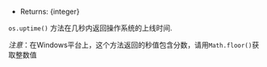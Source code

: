 <!-- YAML
added: v0.3.3
-->

* Returns: {integer}

`os.uptime()` 方法在几秒内返回操作系统的上线时间.

*注意*：在Windows平台上，这个方法返回的秒值包含分数，请用`Math.floor()`获取整数值
